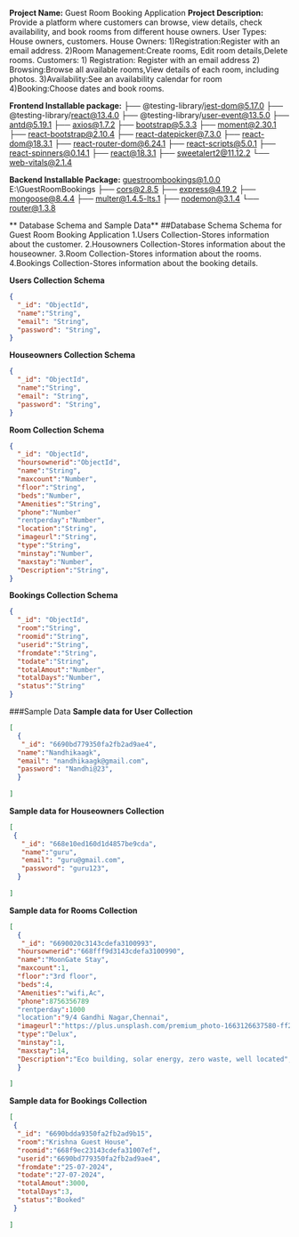 **Project Name:**
         Guest Room Booking Application
**Project Description:**
            Provide a platform where customers can browse, view details, check availability, and book rooms from different house owners.
            User Types: House owners, customers.
            House Owners:
         1)Registration:Register with an email address.
         2)Room Management:Create rooms,	Edit room details,Delete rooms.
            Customers:
                1) Registration: Register with an email address
                2) Browsing:Browse all available rooms,View details of each room, including photos.
                3)Availability:See an availability calendar for room
                4)Booking:Choose dates and book rooms.
                
    
**Frontend Installable package:**
├── @testing-library/jest-dom@5.17.0
├── @testing-library/react@13.4.0
├── @testing-library/user-event@13.5.0
├── antd@5.19.1
├── axios@1.7.2
├── bootstrap@5.3.3
├── moment@2.30.1
├── react-bootstrap@2.10.4
├── react-datepicker@7.3.0
├── react-dom@18.3.1
├── react-router-dom@6.24.1
├── react-scripts@5.0.1
├── react-spinners@0.14.1
├── react@18.3.1
├── sweetalert2@11.12.2
└── web-vitals@2.1.4


**Backend Installable Package:**
guestroombookings@1.0.0 E:\GuestRoomBookings
├── cors@2.8.5
├── express@4.19.2
├── mongoose@8.4.4
├── multer@1.4.5-lts.1
├── nodemon@3.1.4
└── router@1.3.8

** Database Schema and Sample Data**
##Database Schema
Schema for Guest Room Booking Application
1.Users Collection-Stores information about the customer.
2.Housowners Collection-Stores information about the houseowner.
3.Room Collection-Stores information about the rooms.
4.Bookings Collection-Stores information about the booking details.

**Users Collection Schema**
```json
{
  "_id": "ObjectId",
  "name":"String",
  "email": "String",
  "password": "String",
}
```
**Houseowners Collection Schema**
```json
{
  "_id": "ObjectId",
  "name":"String",
  "email": "String",
  "password": "String",
}
```
**Room Collection Schema**
```json
{
  "_id": "ObjectId",
  "hoursownerid":"ObjectId",
  "name":"String",
  "maxcount":"Number",
  "floor":"String",
  "beds":"Number",
  "Amenities":"String",
  "phone":"Number"
  "rentperday":"Number",
  "location":"String",
  "imageurl":"String",
  "type":"String",
  "minstay":"Number",
  "maxstay":"Number",
  "Description":"String",
}
```
**Bookings Collection Schema**
```json
{
  "_id": "ObjectId",
  "room":"String",
  "roomid":"String",
  "userid":"String",
  "fromdate":"String",
  "todate":"String",
  "totalAmout":"Number",
  "totalDays":"Number",
  "status":"String"
}
```
###Sample Data
**Sample data for User Collection**
```json
[
  {
   "_id": "6690bd779350fa2fb2ad9ae4",
  "name":"Nandhikaagk",
  "email": "nandhikaagk@gmail.com",
  "password": "Nandhi@23",
  }
 
]
```
**Sample data for Houseowners Collection**
```json
[
 {
   "_id": "668e10ed160d1d4857be9cda",
   "name":"guru",
   "email": "guru@gmail.com",
   "password": "guru123",
  }
 
]
```
**Sample data for Rooms Collection**
```json
[
  {
   "_id": "6690020c3143cdefa3100993",
  "hoursownerid":"668fff9d3143cdefa3100990",
  "name":"MoonGate Stay",
  "maxcount":1,
  "floor":"3rd floor",
  "beds":4,
  "Amenities":"wifi,Ac",
  "phone":8756356789
  "rentperday":1000
  "location":"9/4 Gandhi Nagar,Chennai",
  "imageurl":"https://plus.unsplash.com/premium_photo-1663126637580-ff22a73f9bfc?w=5",
  "type":"Delux",
  "minstay":1,
  "maxstay":14,
  "Description":"Eco building, solar energy, zero waste, well located",
  }
 
]
```
**Sample data for Bookings Collection**
```json
[
 {
  "_id": "6690bdda9350fa2fb2ad9b15",
  "room":"Krishna Guest House",
  "roomid":"668f9ec23143cdefa31007ef",
  "userid":"6690bd779350fa2fb2ad9ae4",
  "fromdate":"25-07-2024",
  "todate":"27-07-2024",
  "totalAmout":3000,
  "totalDays":3,
  "status":"Booked"
 }
 
]
```






